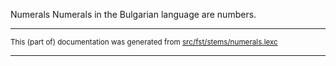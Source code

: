 Numerals
Numerals in the Bulgarian language are numbers.

* * *

<small>This (part of) documentation was generated from [src/fst/stems/numerals.lexc](https://github.com/giellalt/lang-bul/blob/main/src/fst/stems/numerals.lexc)</small>

---

